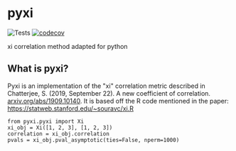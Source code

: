 pyxi
================================
![Tests](https://travis-ci.com/czbiohub/pyxi.svg?)
[![codecov](https://codecov.io/gh/czbiohub/pyxi/branch/master/graph/badge.svg)](https://codecov.io/gh/czbiohub/pyxi)

xi correlation method adapted for python

## What is pyxi?

Pyxi is an implementation of the "xi" correlation metric described in Chatterjee, S. (2019, September 22). A new coefficient of correlation. [arxiv.org/abs/1909.10140](https://arxiv.org/abs/1909.10140). It is based off the R code mentioned in the paper: https://statweb.stanford.edu/~souravc/xi.R 


```
from pyxi.pyxi import Xi
xi_obj = Xi([1, 2, 3], [1, 2, 3])
correlation = xi_obj.correlation
pvals = xi_obj.pval_asymptotic(ties=False, nperm=1000)

```
